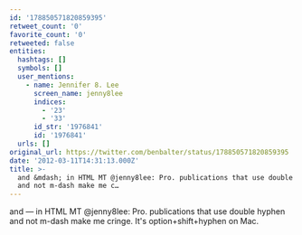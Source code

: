 ```yaml
---
id: '178850571820859395'
retweet_count: '0'
favorite_count: '0'
retweeted: false
entities:
  hashtags: []
  symbols: []
  user_mentions:
    - name: Jennifer 8. Lee
      screen_name: jenny8lee
      indices:
        - '23'
        - '33'
      id_str: '1976841'
      id: '1976841'
  urls: []
original_url: https://twitter.com/benbalter/status/178850571820859395
date: '2012-03-11T14:31:13.000Z'
title: >-
  and &mdash; in HTML MT @jenny8lee: Pro. publications that use double hyphen
  and not m-dash make me c…
---
```


and &mdash; in HTML MT @jenny8lee: Pro. publications that use double hyphen and not m-dash make me cringe. It's option+shift+hyphen on Mac.